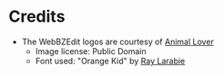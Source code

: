 # Credits

- The WebBZEdit logos are courtesy of [Animal Lover](https://forums.bzflag.org/memberlist.php?mode=viewprofile&u=7433)
  - Image license: Public Domain
  - Font used: "Orange Kid" by [Ray Larabie](https://typodermicfonts.com/)

